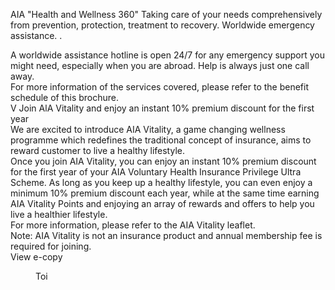 AIA "Health and Wellness 360" Taking care of your needs comprehensively from prevention, protection, treatment to recovery. Worldwide emergency assistance. . 

A worldwide assistance hotline is open 24/7 for any
emergency support you might need, especially when you
are abroad. Help is always just one call away.  
For more information of the services covered, please refer
to the benefit schedule of this brochure.  
V Join AlA Vitality
and enjoy an instant
10% premium discount
for the first year  
We are excited to introduce AIA Vitality, a game changing
wellness programme which redefines the traditional
concept of insurance, aims to reward customer to live a
healthy lifestyle.  
Once you join AIA Vitality, you can enjoy an instant 10%
premium discount for the first year of your AIA Voluntary
Health Insurance Privilege Ultra Scheme. As long as you
keep up a healthy lifestyle, you can even enjoy a minimum
10% premium discount each year, while at the same
time earning AIA Vitality Points and enjoying an array
of rewards and offers to help you live a
healthier lifestyle.  
For more information, please refer to the
AIA Vitality leaflet.  
Note: AIA Vitality is not an insurance product and
annual membership fee is required for joining.  
View e-copy  
<figure>  
Toi  
</figure>  
<!-- PageBreak -->  
<!-- PageNumber="9" -->
<!-- PageHeader="MEDICAL PROTECTION" -->
<!-- PageHeader="AIA VOLUNTARY HEALTH INSURANCE PRIVILEGE ULTRA SCHEME" -->